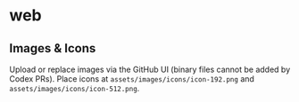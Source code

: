 # web

## Images & Icons

Upload or replace images via the GitHub UI (binary files cannot be added by Codex PRs).
Place icons at `assets/images/icons/icon-192.png` and `assets/images/icons/icon-512.png`.
